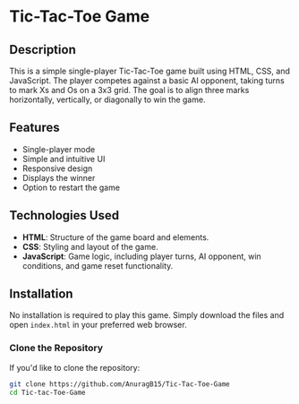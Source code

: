 # Tic-Tac-Toe Game

## Description

This is a simple single-player Tic-Tac-Toe game built using HTML, CSS, and JavaScript. The player competes against a basic AI opponent, taking turns to mark Xs and Os on a 3x3 grid. The goal is to align three marks horizontally, vertically, or diagonally to win the game.

## Features

- Single-player mode
- Simple and intuitive UI
- Responsive design
- Displays the winner
- Option to restart the game

## Technologies Used

- **HTML**: Structure of the game board and elements.
- **CSS**: Styling and layout of the game.
- **JavaScript**: Game logic, including player turns, AI opponent, win conditions, and game reset functionality.

## Installation

No installation is required to play this game. Simply download the files and open `index.html` in your preferred web browser.

### Clone the Repository

If you'd like to clone the repository:

```bash
git clone https://github.com/AnuragB15/Tic-Tac-Toe-Game
cd Tic-tac-Toe-Game
